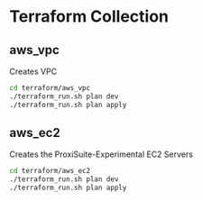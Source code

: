 # Terraform Collection

## aws_vpc

Creates VPC

```bash
cd terraform/aws_vpc
./terraform_run.sh plan dev
./terraform_run.sh plan apply
```

## aws_ec2

Creates the ProxiSuite-Experimental EC2 Servers

```bash
cd terraform/aws_ec2
./terraform_run.sh plan dev
./terraform_run.sh plan apply
```